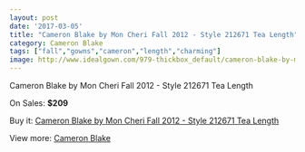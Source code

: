 ```yaml
---
layout: post
date: '2017-03-05'
title: "Cameron Blake by Mon Cheri Fall 2012 - Style 212671 Tea Length"
category: Cameron Blake
tags: ["fall","gowns","cameron","length","charming"]
image: http://www.idealgown.com/979-thickbox_default/cameron-blake-by-mon-cheri-fall-2012-style-212671-tea-length.jpg
---
```

Cameron Blake by Mon Cheri Fall 2012 - Style 212671 Tea Length

On Sales: **$209**
<a href="https://www.idealgown.com/en/cameron-blake/441-cameron-blake-by-mon-cheri-fall-2012-style-212671-tea-length.html"><amp-img layout="responsive" width="600" height="600" src="//www.idealgown.com/979-thickbox_default/cameron-blake-by-mon-cheri-fall-2012-style-212671-tea-length.jpg" alt="Cameron Blake by Mon Cheri Fall 2012 - Style 212671 Tea Length 0" /></a>
<a href="https://www.idealgown.com/en/cameron-blake/441-cameron-blake-by-mon-cheri-fall-2012-style-212671-tea-length.html"><amp-img layout="responsive" width="600" height="600" src="//www.idealgown.com/980-thickbox_default/cameron-blake-by-mon-cheri-fall-2012-style-212671-tea-length.jpg" alt="Cameron Blake by Mon Cheri Fall 2012 - Style 212671 Tea Length 1" /></a>

Buy it: [Cameron Blake by Mon Cheri Fall 2012 - Style 212671 Tea Length](https://www.idealgown.com/en/cameron-blake/441-cameron-blake-by-mon-cheri-fall-2012-style-212671-tea-length.html "Cameron Blake by Mon Cheri Fall 2012 - Style 212671 Tea Length")

View more: [Cameron Blake](https://www.idealgown.com/en/7-cameron-blake "Cameron Blake")